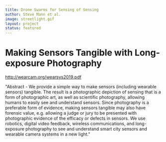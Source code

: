 ```yaml
---
title: Drone Swarms for Sensing of Sensing
author: Steve Mann et al.
image: streetlight.gif
layout: project 
status: featured
---
```

# Making Sensors Tangible with Long-exposure Photography  

<http://wearcam.org/wearsys2019.pdf>  

"Abstract - We provide a simple way to make sensors (including wearable sensors) tangible. The result is a photographic depiction of sensing that is a form of photographic art, as well as scientific photography, allowing humans to easily see and understand sensors. Since photography is a preferable form of evidence, making sensors tangible may also have forensic value, e.g. allowing a judge or jury to be presented with photographic evidence of the efficacy or defects in sensors. We use robotics, digital video feedback, wireless communications, and long-exposure photography to see and understand smart city sensors and wearable camera systems in a new light." 

